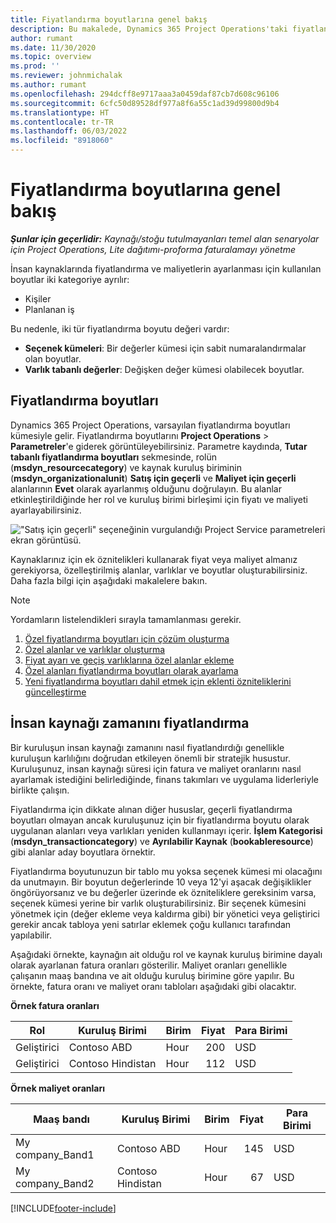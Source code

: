 ```yaml
---
title: Fiyatlandırma boyutlarına genel bakış
description: Bu makalede, Dynamics 365 Project Operations'taki fiyatlandırma boyutları hakkında bilgi verilmektedir.
author: rumant
ms.date: 11/30/2020
ms.topic: overview
ms.prod: ''
ms.reviewer: johnmichalak
ms.author: rumant
ms.openlocfilehash: 294dcff8e9717aaa3a0459daf87cb7d608c96106
ms.sourcegitcommit: 6cfc50d89528df977a8f6a55c1ad39d99800d9b4
ms.translationtype: HT
ms.contentlocale: tr-TR
ms.lasthandoff: 06/03/2022
ms.locfileid: "8918060"
---
```

# <a name="pricing-dimensions-overview"></a>Fiyatlandırma boyutlarına genel bakış

_**Şunlar için geçerlidir:** Kaynağı/stoğu tutulmayanları temel alan senaryolar için Project Operations, Lite dağıtımı-proforma faturalamayı yönetme_

İnsan kaynaklarında fiyatlandırma ve maliyetlerin ayarlanması için kullanılan boyutlar iki kategoriye ayrılır:

- Kişiler
- Planlanan iş

Bu nedenle, iki tür fiyatlandırma boyutu değeri vardır:

- **Seçenek kümeleri**: Bir değerler kümesi için sabit numaralandırmalar olan boyutlar.
- **Varlık tabanlı değerler**: Değişken değer kümesi olabilecek boyutlar.

## <a name="pricing-dimensions"></a>Fiyatlandırma boyutları

Dynamics 365 Project Operations, varsayılan fiyatlandırma boyutları kümesiyle gelir. Fiyatlandırma boyutlarını **Project Operations** > **Parametreler**'e giderek görüntüleyebilirsiniz. Parametre kaydında, **Tutar tabanlı fiyatlandırma boyutları** sekmesinde, rolün (**msdyn_resourcecategory**) ve kaynak kuruluş biriminin (**msdyn_organizationalunit**) **Satış için geçerli** ve **Maliyet için geçerli** alanlarının **Evet** olarak ayarlanmış olduğunu doğrulayın. Bu alanlar etkinleştirildiğinde her rol ve kuruluş birimi birleşimi için fiyatı ve maliyeti ayarlayabilirsiniz.

!["Satış için geçerli" seçeneğinin vurgulandığı Project Service parametreleri ekran görüntüsü.](media/PS-OOB-parameters.png)

Kaynaklarınız için ek öznitelikleri kullanarak fiyat veya maliyet almanız gerekiyorsa, özelleştirilmiş alanlar, varlıklar ve boyutlar oluşturabilirsiniz. Daha fazla bilgi için aşağıdaki makalelere bakın. 
  
  > [!NOTE]
  > Yordamların listelendikleri sırayla tamamlanması gerekir.

1. [Özel fiyatlandırma boyutları için çözüm oluşturma](../sales/create-solution-custompd.md)
2. [Özel alanlar ve varlıklar oluşturma](create-custom-fields-entities-pricing-dimensions.md)
3. [Fiyat ayarı ve geçiş varlıklarına özel alanlar ekleme ](add-custom-fields-price-setup-transactional-entities.md)
4. [Özel alanları fiyatlandırma boyutları olarak ayarlama ](set-up-custom-fields-pricing-dimensions.md)
5. [Yeni fiyatlandırma boyutları dahil etmek için eklenti özniteliklerini güncelleştirme](update-plugin-attributes-pd.md)


## <a name="pricing-human-resource-time"></a>İnsan kaynağı zamanını fiyatlandırma
Bir kuruluşun insan kaynağı zamanını nasıl fiyatlandırdığı genellikle kuruluşun karlılığını doğrudan etkileyen önemli bir stratejik husustur. Kuruluşunuz, insan kaynağı süresi için fatura ve maliyet oranlarını nasıl ayarlamak istediğini belirlediğinde, finans takımları ve uygulama liderleriyle birlikte çalışın.

Fiyatlandırma için dikkate alınan diğer hususlar, geçerli fiyatlandırma boyutları olmayan ancak kuruluşunuz için bir fiyatlandırma boyutu olarak uygulanan alanları veya varlıkları yeniden kullanmayı içerir. **İşlem Kategorisi** (**msdyn_transactioncategory**) ve **Ayrılabilir Kaynak** (**bookableresource**) gibi alanlar aday boyutlara örnektir. 

Fiyatlandırma boyutunuzun bir tablo mu yoksa seçenek kümesi mi olacağını da unutmayın. Bir boyutun değerlerinde 10 veya 12'yi aşacak değişiklikler öngörüyorsanız ve bu değerler üzerinde ek özniteliklere gereksinim varsa, seçenek kümesi yerine bir varlık oluşturabilirsiniz. Bir seçenek kümesini yönetmek için (değer ekleme veya kaldırma gibi) bir yönetici veya geliştirici gerekir ancak tabloya yeni satırlar eklemek çoğu kullanıcı tarafından yapılabilir.

Aşağıdaki örnekte, kaynağın ait olduğu rol ve kaynak kuruluş birimine dayalı olarak ayarlanan fatura oranları gösterilir. Maliyet oranları genellikle çalışanın maaş bandına ve ait olduğu kuruluş birimine göre yapılır. Bu örnekte, fatura oranı ve maliyet oranı tabloları aşağıdaki gibi olacaktır.

**Örnek fatura oranları**

| Rol        | Kuruluş Birimi    |Birim      |Fiyat      |Para Birimi  |
| ------------|-------------|----------|----------:|----------|
| Geliştirici   | Contoso ABD  |Hour | 200|USD     |
| Geliştirici   | Contoso Hindistan |Hour|   112|USD     |


**Örnek maliyet oranları**

| Maaş bandı     | Kuruluş Birimi    |Birim      |Fiyat      |Para Birimi  |
| ----------------|-------------|----------|----------:|----------|
| My company_Band1 | Contoso ABD  |Hour | 145|USD     |
| My company_Band2 | Contoso Hindistan |Hour|   67|USD     |


[!INCLUDE[footer-include](../includes/footer-banner.md)]